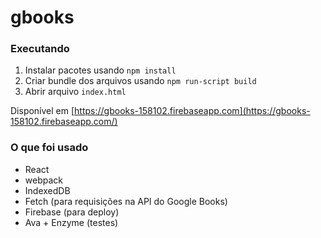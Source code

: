 # gbooks

### Executando
1. Instalar pacotes usando `npm install`
2. Criar bundle dos arquivos usando `npm run-script build`
3. Abrir arquivo `index.html`

Disponível em [https://gbooks-158102.firebaseapp.com](https://gbooks-158102.firebaseapp.com/)

### O que foi usado
- React
- webpack
- IndexedDB
- Fetch (para requisições na API do Google Books)
- Firebase (para deploy)
- Ava + Enzyme (testes)
